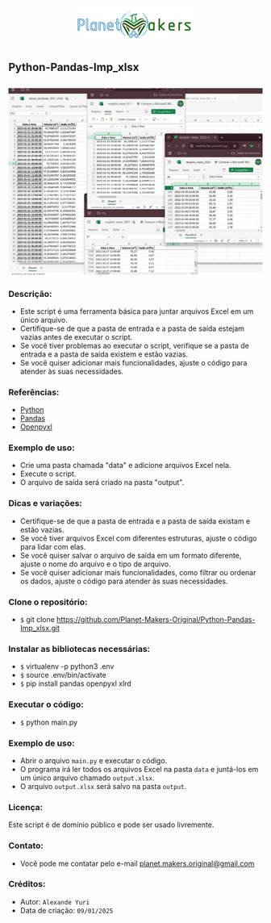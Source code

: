 <h1 align="center">
  <img src="./src/assets/image/logo_bar.png">
</h1>

## Python-Pandas-Imp_xlsx
<h2 align="center">
  <img src="./src/assets/image/planilhas.png">
</h2>

### Descrição:

- Este script é uma ferramenta básica para juntar arquivos Excel em um único
  arquivo.
- Certifique-se de que a pasta de entrada e a pasta de saída estejam vazias
  antes de executar o script.
- Se você tiver problemas ao executar o script, verifique se a pasta de entrada
  e a pasta de saída existem e estão vazias.
- Se você quiser adicionar mais funcionalidades, ajuste o código para atender
  às suas necessidades.

### Referências:

- [Python](https://docs.python.org/pt-br/3.11/)
- [Pandas](https://pandas.pydata.org/)
- [Openpyxl](https://openpyxl.readthedocs.io)

### Exemplo de uso:

- Crie uma pasta chamada "data" e adicione arquivos Excel nela.
- Execute o script.
- O arquivo de saída será criado na pasta "output".

### Dicas e variações:

- Certifique-se de que a pasta de entrada e a pasta de saída existam e estão vazias.
- Se você tiver arquivos Excel com diferentes estruturas, ajuste o código para lidar com elas.
- Se você quiser salvar o arquivo de saída em um formato diferente, ajuste o nome do arquivo e o tipo de arquivo.
- Se você quiser adicionar mais funcionalidades, como filtrar ou ordenar os dados, ajuste o código para atender às suas necessidades.

### Clone o repositório:

- `$` git clone https://github.com/Planet-Makers-Original/Python-Pandas-Imp_xlsx.git

### Instalar as bibliotecas necessárias:

- `$` virtualenv -p python3 .env
- `$` source .env/bin/activate
- `$` pip install pandas openpyxl xlrd

### Executar o código:

- `$` python main.py

### Exemplo de uso:

- Abrir o arquivo `main.py` e executar o código.
- O programa irá ler todos os arquivos Excel na pasta `data` e juntá-los em um único arquivo chamado `output.xlsx`.
- O arquivo `output.xlsx` será salvo na pasta `output`.

### Licença:

Este script é de domínio público e pode ser usado livremente.

### Contato:

- Você pode me contatar pelo e-mail [planet.makers.original@gmail.com](mailto:planet.makers.original@gmail.com)

### Créditos:

- Autor: `Alexande Yuri`
- Data de criação: `09/01/2025`
